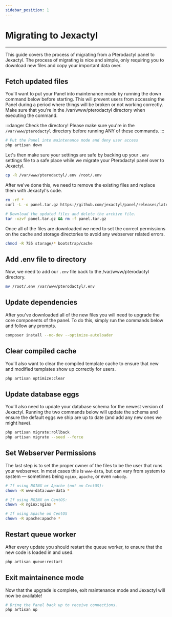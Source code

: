 ```yaml
---
sidebar_position: 1
---
```


# Migrating to Jexactyl
***
This guide covers the process of migrating from a Pterodactyl panel to Jexactyl.
The process of migrating is nice and simple, only requiring you to download new
files and copy your important data over.

## Fetch updated files

You'll want to put your Panel into maintenance mode by running the down command below before starting. This will prevent users from accessing the Panel during a period where things will be broken or not working correctly. Make sure that you're in the /var/www/pterodactyl directory when executing the command.

:::danger Check the directory!
Please make sure you're in the `/var/www/pterodactyl` directory before running ANY of these commands.
:::
```bash
# Put the Panel into maintenance mode and deny user access
php artisan down
```

Let's then make sure your settings are safe
 by backing up your `.env` settings file to a safe place while we 
migrate your Pterodactyl panel over to Jexactyl.
```bash
cp -R /var/www/pterodactyl/.env /root/.env
```

After we've done this, we need to remove the existing files and replace them with Jexactyl's code.
```bash
rm -rf *
curl -L -o panel.tar.gz https://github.com/jexactyl/panel/releases/latest/download/panel.tar.gz

# Download the updated files and delete the archive file.
tar -xzvf panel.tar.gz && rm -f panel.tar.gz
```

Once all of the files are downloaded we need to set the correct permissions 
on the cache and storage directories to avoid any webserver related errors.
```bash
chmod -R 755 storage/* bootstrap/cache
```

## Add .env file to directory
Now, we need to add our `.env` file back to the /var/www/pterodactyl directory.
```bash
mv /root/.env /var/www/pterodactyl/.env
```

## Update dependencies
After you've downloaded all of the new files you will need to 
upgrade the core components of the panel. To do this, simply 
run the commands below and follow any prompts.
```bash
composer install --no-dev --optimize-autoloader
```

## Clear compiled cache
You'll also want to clear the compiled template cache to 
ensure that new and modified templates show up correctly for users.
```bash
php artisan optimize:clear
```

## Update database eggs
You'll also need to update your database schema for the newest 
version of Jexactyl. Running the two commands below will update 
the schema and ensure the default eggs we ship are up to date 
(and add any new ones we might have).
```bash
php artisan migrate:rollback
php artisan migrate --seed --force
```

## Set Webserver Permissions
The last step is to set the proper owner of the files to be the 
user that runs your webserver. In most cases this is `www-data`, but 
can vary from system to system — sometimes being `nginx`, `apache`, or even `nobody`.
```bash
# If using NGINX or Apache (not on CentOS):
chown -R www-data:www-data *

# If using NGINX on CentOS:
chown -R nginx:nginx *

# If using Apache on CentOS
chown -R apache:apache *
```

## Restart queue worker
After every update you should restart the queue worker, to
ensure that the new code is loaded in and used.
```bash
php artisan queue:restart
```

## Exit maintainence mode
Now that the upgrade is complete, exit maintenance mode and Jexactyl will now be available!
```bash
# Bring the Panel back up to receive connections.
php artisan up
```


